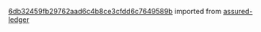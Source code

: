 [6db32459fb29762aad6c4b8ce3cfdd6c7649589b](https://github.com/insolar/assured-ledger/commit/6db32459fb29762aad6c4b8ce3cfdd6c7649589b) imported from [assured-ledger](https://github.com/insolar/assured-ledger)
